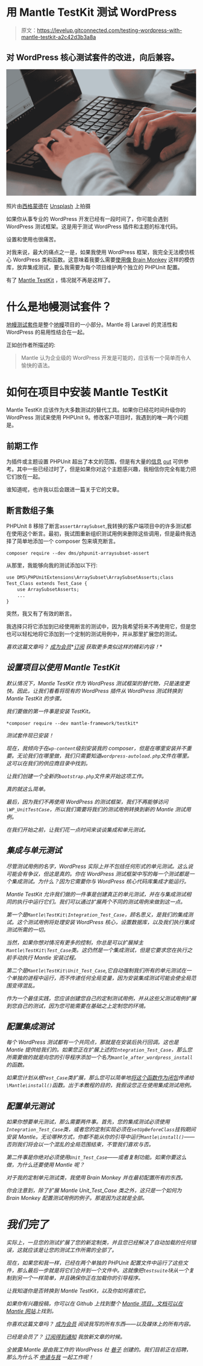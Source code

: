 # 用 Mantle TestKit 测试 WordPress

> 原文：<https://levelup.gitconnected.com/testing-wordpress-with-mantle-testkit-a2c42d3b3a8a>

## 对 WordPress 核心测试套件的改进，向后兼容。

![](img/beaf6009c30a1234f4568464e83e2e08.png)

照片由[西格蒙德](https://unsplash.com/@sigmund?utm_source=medium&utm_medium=referral)在 [Unsplash](https://unsplash.com?utm_source=medium&utm_medium=referral) 上拍摄

如果你从事专业的 WordPress 开发已经有一段时间了，你可能会遇到 WordPress 测试框架。这是用于测试 WordPress 插件和主题的标准代码。

设置和使用也很痛苦。

对我来说，最大的痛点之一是，如果我使用 WordPress 框架，我完全无法模仿核心 WordPress 类和函数。这意味着我要么需要[使用像 Brain Monkey](https://blog.devgenius.io/wp-mock-or-brain-monkey-which-is-the-better-mocking-library-for-wordpress-48fd89f321fd) 这样的模仿库，放弃集成测试，要么我需要为每个项目维护两个独立的 PHPUnit 配置。

有了 [Mantle TestKit](https://mantle.alley.co/testing/testkit.html) ，情况就不再是这样了。

# 什么是地幔测试套件？

[地幔测试套件](https://mantle.alley.co/testing/testkit.html)是整个[地幔](https://mantle.alley.co/)项目的一小部分。Mantle 将 Laravel 的灵活性和 WordPress 的易用性结合在一起。

正如创作者所描述的:

> Mantle 认为企业级的 WordPress 开发是可能的，应该有一个简单而令人愉快的语法。

# 如何在项目中安装 Mantle TestKit

Mantle TestKit 应该作为大多数测试的替代工具。如果你已经花时间升级你的 WordPress 测试来使用 PHPUnit 9。修改客户项目时，我遇到的唯一两个问题是。

## 前期工作

为插件或主题设置 PHPUnit 超出了本文的范围，但是有大量的[信息](https://make.wordpress.org/core/handbook/testing/automated-testing/phpunit/#workflow-2-setting-up-the-composer-environment) [out](https://tj.ie/getting-started-with-wordpress-and-unit-testing/#setup) 可供参考。其中一些已经过时了，但是如果你对这个主题感兴趣，我相信你完全有能力把它们放在一起。

谁知道呢，也许我以后会跟进一篇关于它的文章。

## 断言数组子集

PHPUnit 8 移除了断言`assertArraySubset`,我转换的客户端项目中的许多测试都在使用这个断言。最初，我试图重新组织测试用例来删除这些调用，但是最终我选择了简单地添加一个 composer 包来填充断言。

```
composer require --dev dms/phpunit-arraysubset-assert
```

从那里，我能够向我的测试添加以下行:

```
use DMS\PHPUnitExtensions\ArraySubset\ArraySubsetAsserts;class Test_Class extends Test_Case {
    use ArraySubsetAsserts;
    ...
}
```

突然，我又有了有效的断言。

我选择只将它添加到已经使用断言的测试中，因为我希望将来不再使用它，但是您也可以轻松地将它添加到一个定制的测试用例中，并从那里扩展您的测试。

*喜欢这篇文章吗？* [*成为会员*](https://travisweston.com/membership)*[*订阅*](https://travisweston.com/subscribe) *获取更多类似这样的精彩内容！**

## *设置项目以使用 Mantle TestKit*

*默认情况下，Mantle TestKit 作为 WordPress 测试框架的替代物，只是速度更快。因此，让我们看看将现有的 WordPress 插件从 WordPress 测试转换到 Mantle TestKit 的步骤。*

*我们要做的第一件事是安装 TestKit。*

```
*composer require --dev mantle-framework/testkit*
```

*测试套件现已安装！*

*现在，我倾向于在`wp-content`级别安装我的 composer，但是在哪里安装并不重要。无论我们在哪里做，我们只需要知道`wordpress-autoload.php`文件在哪里。这可以在我们的供应商目录中找到。*

*让我们创建一个全新的`bootstrap.php`文件来开始这项工作。*

*真的就这么简单。*

*最后，因为我们不再使用 WordPress 的测试框架，我们不再能够访问`\WP_UnitTestCase`，所以我们需要将我们的测试用例转换到新的 Mantle 测试用例。*

*在我们开始之前，让我们花一点时间来谈谈集成和单元测试。*

## *集成与单元测试*

*尽管测试用例的名字，WordPress 实际上并不包括任何形式的单元测试。这么说可能会有争议，但这是真的。你在 WordPress 测试框架中写的每一个测试都是一个集成测试。为什么？因为它需要你与 WordPress 核心代码库集成才能运行。*

*Mantle TestKit 允许我们做的一件事是创建真正的单元测试，并在与集成测试相同的执行中运行它们。我们可以通过扩展两个不同的测试用例来做到这一点。*

*第一个是`Mantle\TestKit\Integration_Test_Case`，顾名思义，是我们的集成测试。这个测试用例将处理安装 WordPress 核心，设置数据库，以及我们执行集成测试所需的一切。*

*当然，如果你想对情况有更多的控制，你总是可以扩展掉主`Mantle\TestKit\Test_Case`类。这仍然是一个集成测试，但是它要求您在执行之前手动执行 Mantle 安装过程。*

*第二个是`Mantle\TestKit\Unit_Test_Case`,它自动强制我们所有的单元测试在一个单独的进程中运行，而不传递任何全局变量，因为安装集成测试可能会使全局范围变得混乱。*

*作为一个最佳实践，您应该创建您自己的定制测试用例，并从这些父测试用例扩展到您自己的测试，因为您可能需要在基础之上定制您的环境。*

## *配置集成测试*

*每个 WordPress 测试都有一个共同点，那就是在安装后执行回调。这也是 Mantle 提供给我们的。如果您正在扩展上述的`Integration_Test_Case`，那么您所需要做的就是向您的引导程序添加一个名为`mantle_after_wordpress_install`的函数。*

*如果您计划从根`Test_Case`类扩展，那么您可以简单地[将这个函数作为闭包](https://mantle.alley.co/testing/testkit.html#adjusting-unit-test-bootstrap)传递给`\Mantle\install()`函数。出于本教程的目的，我假设您正在使用集成测试用例。*

## *配置单元测试*

*如果你想要单元测试，那么需要两件事。首先，您的集成测试必须使用`Integration_Test_Case`类，或者您的定制实现必须在`setUpBeforeClass`挂钩期间安装 Mantle。无论哪种方式，你都不能从你的引导中运行`Mantle\install()`——否则我们将会以一个混乱的全局范围结束，不管我们喜欢与否。*

*第二件事是你绝对必须使用`Unit_Test_Case`——或者复制功能。如果你要这么做，为什么还要使用 Mantle 呢？*

*对于我的定制单元测试类，我使用 Brain Monkey 并在最初配置所有的东西。*

*你会注意到，除了扩展 Mantle Unit_Test_Case 类之外，这只是一个如何为 Brain Monkey 配置测试用例的例子。那是因为这就是全部。*

# *我们完了*

*实际上，一旦您的测试扩展了您的新定制类，并且您已经解决了自动加载的任何错误，这就应该是让您的测试工作所需的全部了。*

*现在，如果您和我一样，已经在两个单独的 PHPUnit 配置文件中运行了这些文件，那么最后一步就是将它们合并到一个文件中。这就像把`testsuite`块从一个复制到另一个一样简单，并且确保你正在加载你的引导程序。*

*让我知道你是否转换到 Mantle TestKit，以及你如何喜欢它。*

*如果你有兴趣投稿，你可以在 Github 上找到整个 [Mantle 项目，文档可以在](https://github.com/alleyinteractive/mantle-framework)[Mantle 网站](https://mantle.alley.co/)上找到。*

*你喜欢这篇文章吗？ [*成为会员*](https://travisweston.com/membership) *阅读我写的所有东西——以及媒体上的所有内容。**

**已经是会员了？* [*订阅得到通知*](https://travisweston.com/subscribe) *我放新文章的时候。**

**全披露:Mantle 是由我工作的 WordPress 社* [*巷子*](https://alley.co/) *创建的。我们目前正在招聘，那么为什么不* [*申请与我*](https://alley.co/careers/) *一起工作呢！**